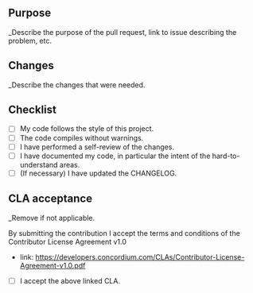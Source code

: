 ## Purpose

_Describe the purpose of the pull request, link to issue describing the problem, etc.

## Changes

_Describe the changes that were needed.

## Checklist

- [ ] My code follows the style of this project.
- [ ] The code compiles without warnings.
- [ ] I have performed a self-review of the changes.
- [ ] I have documented my code, in particular the intent of the
      hard-to-understand areas.
- [ ] (If necessary) I have updated the CHANGELOG.

## CLA acceptance

_Remove if not applicable.

By submitting the contribution I accept the terms and conditions of the
Contributor License Agreement v1.0
- link: https://developers.concordium.com/CLAs/Contributor-License-Agreement-v1.0.pdf

- [ ] I accept the above linked CLA.
